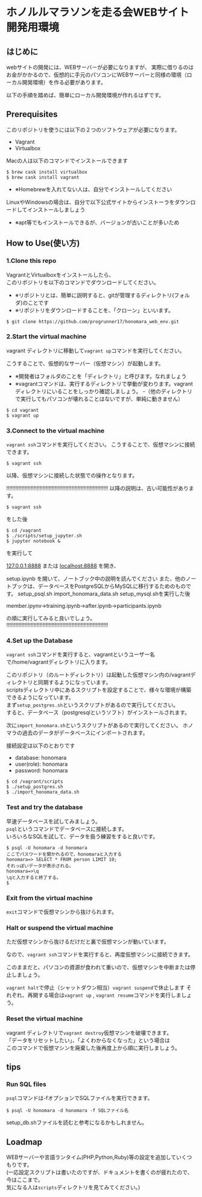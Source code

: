 # ホノルルマラソンを走る会WEBサイト開発用環境

## はじめに
webサイトの開発には、WEBサーバーが必要になりますが、
実際に借りるのはお金がかかるので、仮想的に手元のパソコンにWEBサーバーと同様の環境（ローカル開発環境）を作る必要があります。

以下の手順を踏めば、簡単にローカル開発環境が作れるはずです。


## Prerequisites
このリポジトリを使うには以下の２つのソフトウェアが必要になります。
- Vagrant 
- Virtualbox

Macの人は以下のコマンドでインストールできます
~~~console
$ brew cask install virtualbox
$ brew cask install vagrant
~~~
- ※Homebrewを入れてない人は、自分でインストールしてください

LinuxやWindowsの場合は、自分で以下公式サイトからインストーラをダウンロードしてインストールしましょう

- ※apt等でもインストールできるが、バージョンが古いことが多いため

## How to Use(使い方)

### 1.Clone this repo

VagrantとVirtualboxをインストールしたら、  
このリポジトリを以下のコマンドでダウンロードしてください。

- ※リポジトリとは、簡単に説明すると、gitが管理するディレクトリ(フォルダ)のことです
- ※リポジトリをダウンロードすることを、「クローン」といいます。
~~~console
$ git clone https://github.com/progrunner17/honomara_web_env.git
~~~

### 2.Start the virtual machine
vagrant ディレクトリに移動して`vagrant up`コマンドを実行してください。

こうすることで、仮想的なサーバー（仮想マシン）が起動します。
- ※開発者はフォルダのことを「ディレクトリ」と呼びます。なれましょう
- ※vagrantコマンドは、実行するディレクトリで挙動が変わります。vagrantディレクトリにいることをしっかり確認しましょう。
    -（他のディレクトリで実行してもパソコンが壊れることはないですが、単純に動きません）
~~~console
$ cd vagrant
$ vagrant up
~~~

### 3.Connect to the virtual machine

`vagrant ssh`コマンドを実行してください。
こうすることで、仮想マシンに接続できます。

~~~console
$ vagrant ssh
~~~

以降、仮想マシンに接続した状態での操作となります。





!!!!!!!!!!!!!!!!!!!!!!!!!!!!!!!!!!!!!!!!!!!!!!!!!!!!!!!!!!!!!!!!!!!
以降の説明は、古い可能性があります。
~~~console:local
$ vagrant ssh
~~~
をした後
~~~console:guest
$ cd /vagrant
$ ./scripts/setup_jupyter.sh
$ jupyter notebook &
~~~
を実行して

[127.0.0.1:8888](http://127.0.0.1:8888)
または
[localhost:8888](localhost:8888)
を開き、

setup.ipynb
を開いて、ノートブック中の説明を読んでください
また、他のノートブックは、データベースをPostgreSQLからMySQLに移行するためのものです。
setup_psql.sh
import_honomara_data.sh
setup_mysql.shを実行した後

member.ipynv->training.ipynb->after.ipynb->participants.ipynb

の順に実行してみると良いでしょう。
!!!!!!!!!!!!!!!!!!!!!!!!!!!!!!!!!!!!!!!!!!!!!!!!!!!!!!!!!!!!!!!!!!!

### 4.Set up the Database
`vagrant ssh`コマンドを実行すると、vagrantというユーザー名で/home/vagrantディレクトリに入ります。  

このリポジトリ（のルートディレクトリ）は起動した仮想マシン内の/vagrantディレクトリと同期するようになっています。  
scriptsディレクトリ中にあるスクリプトを設定することで、様々な環境が構築できるようになっています。   
まず`setup_postgres.sh`というスクリプトがあるので実行してください。  
すると、データベース（postgresqlというソフト）がインストールされます。  

次に`import_honomara.sh`というスクリプトがあるので実行してください。
ホノマラの過去のデータがデータベースにインポートされます。

接続設定は以下のとおりです

- database: honomara
- user(role): honomara
- password: honomara

~~~console
$ cd /vagrant/scripts
$ ./setup_postgres.sh
$ ./import_honomara_data.sh
~~~


### Test and try the database
早速データベースを試してみましょう。  
`psql`というコマンドでデータベースに接続します。    
いろいろなSQLを試して、データを扱う練習をすると良いです。    

~~~console
$ psql -U honomara -d honomara
ここでパスワードを聞かれるので、honomaraと入力する
honomara=> SELECT * FROM person LIMIT 10;
それっぽいデータが表示される。
honomara=>\q
\qと入力すると終了する。
$
~~~

### Exit from the virtual machine
`exit`コマンドで仮想マシンから抜けられます。


### Halt or suspend the virtual machine
ただ仮想マシンから抜けるだけだと裏で仮想マシンが動いています。

なので、`vagrant ssh`コマンドを実行すると、再度仮想マシンに接続できます。

このままだと、パソコンの資源が食われて重いので、仮想マシンを中断または停止しましょう。

`vagrant halt`で停止（シャットダウン相当）`vagrant suspend`で休止します
それぞれ、再開する場合は`vagrant up` , `vagrant resume`コマンドを実行しましょう。


### Reset the virtual machine
vagrant ディレクトリで`vagrant destroy`仮想マシンを破壊できます。  
「データをリセットしたい」、「よくわからなくなった」という場合は  
このコマンドで仮想マシンを廃棄した後再度上から順に実行しましょう。

## tips
### Run SQL files
`psql`コマンドは-fオプションでSQLファイルを実行できます。
~~~console
$ psql -U honomara -d honomara -f SQLファイル名
~~~
setup_db.shファイルを読むと参考になるかもしれません。


## Loadmap
WEBサーバーや言語ランタイム(PHP,Python,Ruby)等の設定を追加していくつもりです。  
(一応設定スクリプトは書いたのですが、ドキュメントを書くのが疲れたので、今はここまで。  
気になる人は`scripts`ディレクトリを見てみてください。)